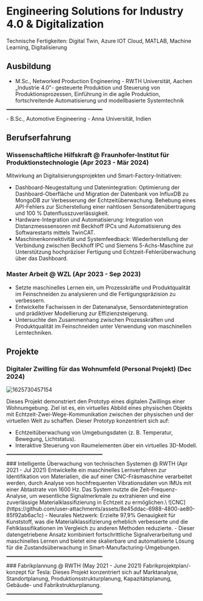 # Engineering Solutions for Industry 4.0 & Digitalization
Technische Fertigkeiten: Digital Twin, Azure IOT Cloud, MATLAB, Machine Learning, Digitalisierung
## Ausbildung
- M.Sc., Networked Production Engineering - RWTH Universität, Aachen\
„Industrie 4.0"- gesteuerte Produktion und Steuerung von Produktionsprozessen, Einführung in die agile Produktion, fortschreitende Automatisierung und modellbasierte Systemtechnik
<hr style="border: 0.2px solid gray; width: 50%;">
- B.Sc., Automotive Engineering - Anna Universität, Indien

## Berufserfahrung
### Wissenschaftliche Hilfskraft @ Fraunhofer-Institut für Produktionstechnologie (Apr 2023 - Mär 2024)
Mitwirkung an Digitalisierungsprojekten und Smart-Factory-Initiativen:
-	Dashboard-Neugestaltung und Datenintegration: Optimierung der Dashboard-Oberfläche und Migration der Datenbank von InfluxDB zu MongoDB zur Verbesserung der Echtzeitüberwachung. Behebung eines API-Fehlers zur Sicherstellung einer nahtlosen Sensordatenübertragung und 100 % Datenflusszuverlässigkeit.
-	Hardware-Integration und Automatisierung: Integration von Distanzmesssensoren mit Beckhoff IPCs und Automatisierung des Softwarestarts mittels TwinCAT.
-	Maschinenkonnektivität und Systemfeedback: Wiederherstellung der Verbindung zwischen Beckhoff IPC und Siemens 5-Achs-Maschine zur Unterstützung hochpräziser Fertigung und Echtzeit-Fehlerüberwachung über das Dashboard.

### Master Arbeit @ WZL (Apr 2023 - Sep 2023)
- Setzte maschinelles Lernen ein, um Prozesskräfte und Produktqualität im Feinschneiden zu analysieren und die Fertigungspräzision zu verbessern.
- Entwickelte Fachwissen in der Datenanalyse, Sensordatenintegration und prädiktiver Modellierung zur Effizienzsteigerung.
- Untersuchte den Zusammenhang zwischen Prozesskräften und Produktqualität im Feinschneiden unter Verwendung von maschinellen Lerntechniken.

## Projekte
### Digitaler Zwilling für das Wohnumfeld (Personal Projekt) (Dec 2024)
![1625730457154](https://github.com/user-attachments/assets/99abf0de-1183-451b-bae1-ff55fcc3b686)

Dieses Projekt demonstriert den Prototyp eines digitalen Zwillings einer Wohnumgebung. Ziel ist es, ein virtuelles Abbild eines physischen Objekts mit Echtzeit-Zwei-Wege-Kommunikation zwischen der physischen und der virtuellen Welt zu schaffen.
Dieser Prototyp konzentriert sich auf:
- Echtzeitüberwachung von Umgebungsdaten (z. B. Temperatur, Bewegung, Lichtstatus).
- Interaktive Steuerung von Raumelementen über ein virtuelles 3D-Modell.
<hr style="border: 0.2px solid gray; width: 50%;">
### Intelligente Überwachung von technischen Systemen @ RWTH (Apr 2021 - Jul 2021)
Entwickelte ein maschinelles Lernverfahren zur Identifikation von Materialien, die auf einer CNC-Fräsmaschine verarbeitet werden, durch Analyse von hochfrequenten Vibrationsdaten von IMUs mit einer Abtastrate von 1600 Hz. Das System nutzte die Zeit-Frequenz-Analyse, um wesentliche Signalmerkmale zu extrahieren und eine zuverlässige Materialklassifizierung in Echtzeit zu ermöglichen.\
![CNC](https://github.com/user-attachments/assets/8e45ddac-6988-4800-ae80-85f92ab6ac1c)
- Neurales Netzwerk: Erzielte 97,9% Genauigkeit für Kunststoff, was die Materialklassifizierung erheblich verbesserte und die Fehlklassifikationen im Vergleich zu anderen Methoden reduzierte.
- Dieser datengetriebene Ansatz kombiniert fortschrittliche Signalverarbeitung und maschinelles Lernen und bietet eine skalierbare und automatisierte Lösung für die Zustandsüberwachung in Smart-Manufacturing-Umgebungen.
<hr style="border: 0.2px solid gray; width: 50%;">
### Fabrikplannung @ RWTH (May 2021 - June 2021)
Fabrikprojektplan/-konzept für Tesla: Dieses Projekt konzentriert sich auf Marktanalyse, Standortplanung, Produktionsstrukturplanung, Kapazitätsplanung, Gebäude- und Fabrikstrukturplanung.
<hr style="border: 0.2px solid gray; width: 50%;">
